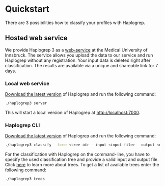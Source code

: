 # Quickstart

There are 3 possibilities how to classify your profiles with Haplogrep.

## Hosted web service
We provide Haplogrep 3 as a [web-service](https://haplogrep.i-med.ac.at) at the Medical University of Innsbruck. The service allows you upload the data to our service and run Haplogrep without any registration. Your input data is deleted right after classification. The results are available via a unique and shareable link for 7 days.    


### Local web service

[Download the latest version](installation.md) of Haplogrep and run the following command:

```sh
./haplogrep3 server
```
This will start a local version of Haplogrep at [http://localhost:7000](http://localhost:7000).


### Haplogrep CLI

[Download the latest version](installation.md) of Haplogrep and run the following command:

```sh
./haplogrep3 classify --tree <tree-id> --input <input-file> --output <output-file>
```

For the classification with Haplogrep on the command-line, you have to specify the used classification tree and provide a valid input and output file. Click [here](../trees.md) to learn more about trees. To get a list of available trees enter the following command:
```sh
./haplogrep3 trees
```
